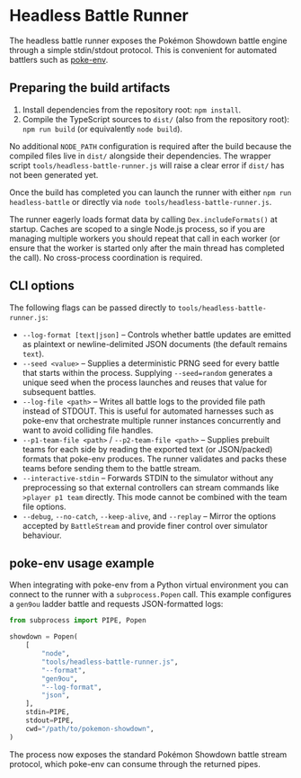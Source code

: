# Headless Battle Runner

The headless battle runner exposes the Pokémon Showdown battle engine through a
simple stdin/stdout protocol. This is convenient for automated battlers such as
[poke-env](https://github.com/hsahovic/poke-env).

## Preparing the build artifacts

1. Install dependencies from the repository root: `npm install`.
2. Compile the TypeScript sources to `dist/` (also from the repository root):
   `npm run build` (or equivalently `node build`).

No additional `NODE_PATH` configuration is required after the build because the
compiled files live in `dist/` alongside their dependencies. The wrapper script
`tools/headless-battle-runner.js` will raise a clear error if `dist/` has not
been generated yet.

Once the build has completed you can launch the runner with either
`npm run headless-battle` or directly via `node tools/headless-battle-runner.js`.

The runner eagerly loads format data by calling `Dex.includeFormats()` at
startup. Caches are scoped to a single Node.js process, so if you are managing
multiple workers you should repeat that call in each worker (or ensure that the
worker is started only after the main thread has completed the call). No
cross-process coordination is required.

## CLI options

The following flags can be passed directly to `tools/headless-battle-runner.js`:

- `--log-format [text|json]` – Controls whether battle updates are emitted as
  plaintext or newline-delimited JSON documents (the default remains `text`).
- `--seed <value>` – Supplies a deterministic PRNG seed for every battle that
  starts within the process. Supplying `--seed=random` generates a unique seed
  when the process launches and reuses that value for subsequent battles.
- `--log-file <path>` – Writes all battle logs to the provided file path
  instead of STDOUT. This is useful for automated harnesses such as poke-env
  that orchestrate multiple runner instances concurrently and want to avoid
  colliding file handles.
- `--p1-team-file <path>` / `--p2-team-file <path>` – Supplies prebuilt teams
  for each side by reading the exported text (or JSON/packed) formats that
  poke-env produces. The runner validates and packs these teams before sending
  them to the battle stream.
- `--interactive-stdin` – Forwards STDIN to the simulator without any
  preprocessing so that external controllers can stream commands like
  `>player p1 team` directly. This mode cannot be combined with the team file
  options.
- `--debug`, `--no-catch`, `--keep-alive`, and `--replay` – Mirror the options
  accepted by `BattleStream` and provide finer control over simulator
  behaviour.

## poke-env usage example

When integrating with poke-env from a Python virtual environment you can
connect to the runner with a `subprocess.Popen` call. This example configures a
`gen9ou` ladder battle and requests JSON-formatted logs:

```python
from subprocess import PIPE, Popen

showdown = Popen(
    [
        "node",
        "tools/headless-battle-runner.js",
        "--format",
        "gen9ou",
        "--log-format",
        "json",
    ],
    stdin=PIPE,
    stdout=PIPE,
    cwd="/path/to/pokemon-showdown",
)
```

The process now exposes the standard Pokémon Showdown battle stream protocol,
which poke-env can consume through the returned pipes.
